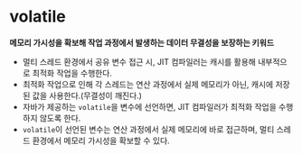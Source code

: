 # volatile

**메모리 가시성을 확보해 작업 과정에서 발생하는 데이터 무결성을 보장하는 키워드**

* 멀티 스레드 환경에서 공유 변수 접근 시, JIT 컴파일러는 캐시를 활용해 내부적으로 최적화 작업을 수행한다.
* 최적화 작업으로 인해 각 스레드는 연산 과정에서 실제 메모리가 아닌, 캐시에 저장된 값을 사용한다.(무결성이 깨진다.)
* 자바가 제공하는 `volatile`을 변수에 선언하면, JIT 컴파일러가 최적화 작업을 수행하지 않도록 한다.
* `volatile`이 선언된 변수는 연산 과정에서 실제 메모리에 바로 접근하며, 멀티 스레드 환경에서 메모리 가시성을 확보할 수 있다.